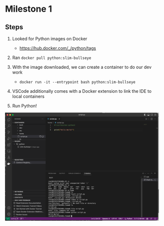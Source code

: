 # Milestone 1

## Steps
1. Looked for Python images on Docker
    - https://hub.docker.com/_/python/tags

2. Ran `docker pull python:slim-bullseye`
3. With the image downloaded, we can create a container to do our dev work
    - `docker run -it --entrypoint bash python:slim-bullseye`

4. VSCode additionally comes with a Docker extension to link the IDE to local containers
5. Run Python!

![](screenshot.png)